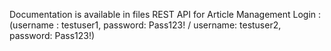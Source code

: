 Documentation is available in files REST API for Article Management 
Login : (username : testuser1, password: Pass123! / username: testuser2, password: Pass123!)
